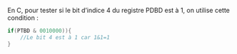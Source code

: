 En C, pour tester si le bit d’indice 4 du registre PDBD est à 1, on utilise cette condition : 
```c
if(PTBD & 0010000)){
	//Le bit 4 est à 1 car 1&1=1
}
```
